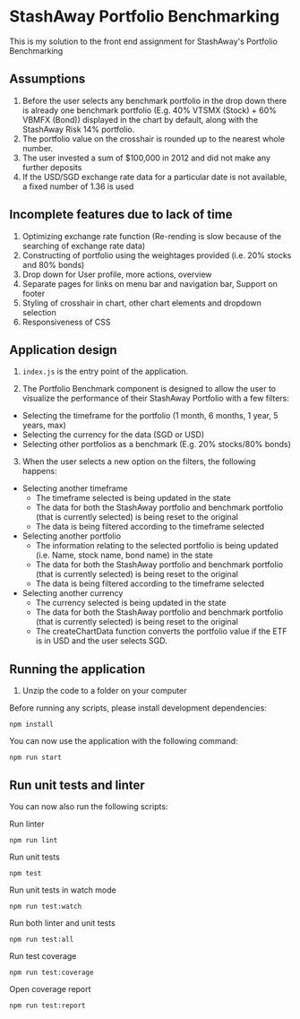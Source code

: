 # StashAway Portfolio Benchmarking

This is my solution to the front end assignment for StashAway's Portfolio Benchmarking

## Assumptions

1. Before the user selects any benchmark portfolio in the drop down there is already one benchmark portfolio (E.g. 40% VTSMX (Stock) + 60% VBMFX (Bond)) displayed in the chart by default, along with the StashAway Risk 14% portfolio.
2. The portfolio value on the crosshair is rounded up to the nearest whole number.
3. The user invested a sum of $100,000 in 2012 and did not make any further deposits
4. If the USD/SGD exchange rate data for a particular date is not available, a fixed number of 1.36 is used

## Incomplete features due to lack of time

1. Optimizing exchange rate function (Re-rending is slow because of the searching of exchange rate data) 
2. Constructing of portfolio using the weightages provided (i.e. 20% stocks and 80% bonds) 
3. Drop down for User profile, more actions, overview 
4. Separate pages for links on menu bar and navigation bar, Support on footer
5. Styling of crosshair in chart, other chart elements and dropdown selection
6. Responsiveness of CSS

## Application design

1. `index.js` is the entry point of the application.

2. The Portfolio Benchmark component is designed to allow the user to visualize the performance of their StashAway Portfolio with a few filters:
- Selecting the timeframe for the portfolio (1 month, 6 months, 1 year, 5 years, max)
- Selecting the currency for the data (SGD or USD)
- Selecting other portfolios as a benchmark (E.g. 20% stocks/80% bonds)

3. When the user selects a new option on the filters, the following happens:
- Selecting another timeframe
  - The timeframe selected is being updated in the state
  - The data for both the StashAway portfolio and benchmark portfolio (that is currently selected) is being reset to the original
  - The data is being filtered according to the timeframe selected
- Selecting another portfolio
  - The information relating to the selected portfolio is being updated (i.e. Name, stock name, bond name) in the state
  - The data for both the StashAway portfolio and benchmark portfolio (that is currently selected) is being reset to the original
  - The data is being filtered according to the timeframe selected
- Selecting another currency
  - The currency selected is being updated in the state
  - The data for both the StashAway portfolio and benchmark portfolio (that is currently selected) is being reset to the original
  - The createChartData function converts the portfolio value if the ETF is in USD and the user selects SGD.

## Running the application

1. Unzip the code to a folder on your computer

Before running any scripts, please install development dependencies:

```
npm install
```

You can now use the application with the following command:

```
npm run start
```

## Run unit tests and linter

You can now also run the following scripts:

Run linter

```
npm run lint
```

Run unit tests

```
npm test
```

Run unit tests in watch mode

```
npm run test:watch
```

Run both linter and unit tests

```
npm run test:all
```

Run test coverage

```
npm run test:coverage
```

Open coverage report

```
npm run test:report
```
